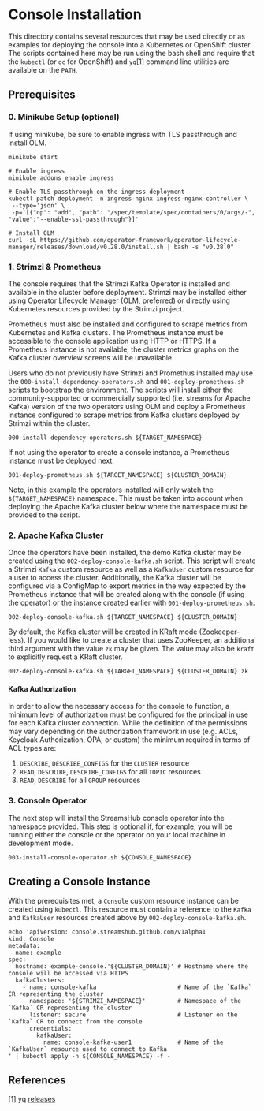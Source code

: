 # Console Installation

This directory contains several resources that may be used directly or as examples for deploying the
console into a Kubernetes or OpenShift cluster. The scripts contained here may be run using the bash
shell and require that the `kubectl` (or `oc` for OpenShift) and `yq`[1] command line utilities
are available on the `PATH`.

## Prerequisites

### 0. Minikube Setup (optional)

If using minikube, be sure to enable ingress with TLS passthrough and install OLM.

```shell
minikube start

# Enable ingress
minikube addons enable ingress

# Enable TLS passthrough on the ingress deployment
kubectl patch deployment -n ingress-nginx ingress-nginx-controller \
 --type='json' \
 -p='[{"op": "add", "path": "/spec/template/spec/containers/0/args/-", "value":"--enable-ssl-passthrough"}]'

# Install OLM
curl -sL https://github.com/operator-framework/operator-lifecycle-manager/releases/download/v0.28.0/install.sh | bash -s "v0.28.0"
```

### 1. Strimzi & Prometheus

The console requires that the Strimzi Kafka Operator is installed and available in the cluster before
deployment. Strimzi may be installed either using Operator Lifecycle Manager (OLM, preferred) or directly
using Kubernetes resources provided by the Strimzi project.

Prometheus must also be installed and configured to scrape metrics from Kubernetes and Kafka clusters. The
Prometheus instance must be accessible to the console application using HTTP or HTTPS. If a Prometheus instance
is not available, the cluster metrics graphs on the Kafka cluster overview screens will be unavailable.

Users who do not previously have Strimzi and Promethus installed may use the `000-install-dependency-operators.sh`
and `001-deploy-prometheus.sh` scripts to bootstrap the environment. The scripts will install either the community-supported
or commercially supported (i.e. streams for Apache Kafka) version of the two operators using OLM and deploy a Prometheus instance
configured to scrape metrics from Kafka clusters deployed by Strimzi within the cluster.

```shell
000-install-dependency-operators.sh ${TARGET_NAMESPACE}
```

If not using the operator to create a console instance, a Prometheus instance must be deployed next.

```shell
001-deploy-prometheus.sh ${TARGET_NAMESPACE} ${CLUSTER_DOMAIN}
```

Note, in this example the operators installed will only watch the `${TARGET_NAMESPACE}` namespace. This must
be taken into account when deploying the Apache Kafka cluster below where the namespace must be provided to the script.

### 2. Apache Kafka Cluster

Once the operators have been installed, the demo Kafka cluster may be created using the
`002-deploy-console-kafka.sh` script. This script will create a Strimzi `Kafka` custom resource as well as a
`KafkaUser` custom resource for a user to access the cluster. Additionally, the Kafka cluster will be configured via
a ConfigMap to export metrics in the way expected by the Prometheus instance that will be created along with the console
(if using the operator) or the instance created earlier with `001-deploy-prometheus.sh`.

```shell
002-deploy-console-kafka.sh ${TARGET_NAMESPACE} ${CLUSTER_DOMAIN}
```

By default, the Kafka cluster will be created in KRaft mode (Zookeeper-less). If you would like to create a cluster
that uses ZooKeeper, an additional third argument with the value `zk` may be given. The value may also be `kraft` to
explicitly request a KRaft cluster.

```shell
002-deploy-console-kafka.sh ${TARGET_NAMESPACE} ${CLUSTER_DOMAIN} zk
```

#### Kafka Authorization

In order to allow the necessary access for the console to function, a minimum level of authorization must be configured
for the principal in use for each Kafka cluster connection. While the definition of the permissions may vary depending
on the authorization framework in use (e.g. ACLs, Keycloak Authorization, OPA, or custom) the minimum required in terms
of ACL types are:

1. `DESCRIBE`, `DESCRIBE_CONFIGS` for the `CLUSTER` resource
1. `READ`, `DESCRIBE`, `DESCRIBE_CONFIGS` for all `TOPIC` resources
1. `READ`, `DESCRIBE` for all `GROUP` resources

### 3. Console Operator

The next step will install the StreamsHub console operator into the namespace provided. This step is optional
if, for example, you will be running either the console or the operator on your local machine in development mode.

```shell
003-install-console-operator.sh ${CONSOLE_NAMESPACE}
```

## Creating a Console Instance

With the prerequisites met, a `Console` custom resource instance can be created using `kubectl`. This resource must
contain a reference to the `Kafka` and `KafkaUser` resources created above by `002-deploy-console-kafka.sh`.

```shell
echo 'apiVersion: console.streamshub.github.com/v1alpha1
kind: Console
metadata:
  name: example
spec:
  hostname: example-console.'${CLUSTER_DOMAIN}' # Hostname where the console will be accessed via HTTPS
  kafkaClusters:
    - name: console-kafka                       # Name of the `Kafka` CR representing the cluster
      namespace: '${STRIMZI_NAMESPACE}'         # Namespace of the `Kafka` CR representing the cluster
      listener: secure                          # Listener on the `Kafka` CR to connect from the console
      credentials:
        kafkaUser:
          name: console-kafka-user1             # Name of the `KafkaUser` resource used to connect to Kafka
' | kubectl apply -n ${CONSOLE_NAMESPACE} -f -
```

## References

[1] yq [releases](https://github.com/mikefarah/yq/releases)
